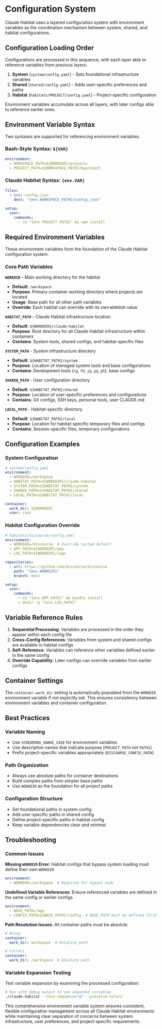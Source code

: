 # Configuration System

Claude Habitat uses a layered configuration system with environment variables as the coordination mechanism between system, shared, and habitat configurations.

## Configuration Loading Order

Configurations are processed in this sequence, with each layer able to reference variables from previous layers:

1. **System** (`system/config.yaml`) - Sets foundational infrastructure variables
2. **Shared** (`shared/config.yaml`) - Adds user-specific preferences and paths  
3. **Habitat** (`habitats/PROJECT/config.yaml`) - Project-specific configuration

Environment variables accumulate across all layers, with later configs able to reference earlier ones.

## Environment Variable Syntax

Two syntaxes are supported for referencing environment variables:

### Bash-Style Syntax: `${VAR}`
```yaml
environment:
  - WORKSPACE_PATH=${WORKDIR}/projects
  - PROJECT_PATH=${WORKSPACE_PATH}/myproject
```

### Claude Habitat Syntax: `{env.VAR}`
```yaml
files:
  - src: config.json
    dest: "{env.WORKSPACE_PATH}/config.json"
    
setup:
  user:
    commands:
      - cd "{env.PROJECT_PATH}" && npm install
```

## Required Environment Variables

These environment variables form the foundation of the Claude Habitat configuration system:

### Core Path Variables

**`WORKDIR`** - Main working directory for the habitat
- **Default**: `/workspace`
- **Purpose**: Primary container working directory where projects are located
- **Usage**: Base path for all other path variables
- **Override**: Each habitat can override with its own `WORKDIR` value

**`HABITAT_PATH`** - Claude Habitat infrastructure location  
- **Default**: `${WORKDIR}/claude-habitat`
- **Purpose**: Root directory for all Claude Habitat infrastructure within containers
- **Contains**: System tools, shared configs, and habitat-specific files

**`SYSTEM_PATH`** - System infrastructure directory
- **Default**: `${HABITAT_PATH}/system`  
- **Purpose**: Location of managed system tools and base configurations
- **Contains**: Development tools (`rg`, `fd`, `jq`, `yq`, `gh`), base configs

**`SHARED_PATH`** - User configuration directory
- **Default**: `${HABITAT_PATH}/shared`
- **Purpose**: Location of user-specific preferences and configurations
- **Contains**: Git configs, SSH keys, personal tools, user CLAUDE.md

**`LOCAL_PATH`** - Habitat-specific directory  
- **Default**: `${HABITAT_PATH}/local`
- **Purpose**: Location for habitat-specific temporary files and configs
- **Contains**: Session-specific files, temporary configurations

## Configuration Examples

### System Configuration
```yaml
# system/config.yaml
environment:
  - WORKDIR=/workspace
  - HABITAT_PATH=${WORKDIR}/claude-habitat
  - SYSTEM_PATH=${HABITAT_PATH}/system
  - SHARED_PATH=${HABITAT_PATH}/shared
  - LOCAL_PATH=${HABITAT_PATH}/local

container:
  work_dir: ${WORKDIR}
  user: root
```

### Habitat Configuration Override
```yaml
# habitats/discourse/config.yaml  
environment:
  - WORKDIR=/discourse  # Override system default
  - APP_PATH=${WORKDIR}/app
  - LOG_PATH=${WORKDIR}/logs

repositories:
  - url: https://github.com/discourse/discourse
    path: "{env.WORKDIR}"
    branch: main

setup:
  user:
    commands:
      - cd "{env.APP_PATH}" && bundle install
      - mkdir -p "{env.LOG_PATH}"
```

## Variable Reference Rules

1. **Sequential Processing**: Variables are processed in the order they appear within each config file
2. **Cross-Config References**: Variables from system and shared configs are available in habitat configs
3. **Self-Reference**: Variables can reference other variables defined earlier in the same config
4. **Override Capability**: Later configs can override variables from earlier configs

## Container Settings

The `container.work_dir` setting is automatically populated from the `WORKDIR` environment variable if not explicitly set. This ensures consistency between environment variables and container configuration.

## Best Practices

### Variable Naming
- Use `SCREAMING_SNAKE_CASE` for environment variables
- Use descriptive names that indicate purpose (`PROJECT_PATH` not `PATH1`)
- Prefix project-specific variables appropriately (`DISCOURSE_CONFIG_PATH`)

### Path Organization
- Always use absolute paths for container destinations
- Build complex paths from simpler base paths
- Use `WORKDIR` as the foundation for all project paths

### Configuration Structure
- Set foundational paths in system config
- Add user-specific paths in shared config  
- Define project-specific paths in habitat config
- Keep variable dependencies clear and minimal

## Troubleshooting

### Common Issues

**Missing `WORKDIR` Error**: Habitat configs that bypass system loading must define their own `WORKDIR`
```yaml
environment:
  - WORKDIR=/workspace  # Required for bypass mode
```

**Undefined Variable References**: Ensure referenced variables are defined in the same config or earlier configs
```yaml
environment:
  - BASE_PATH=/app
  - CONFIG_PATH=${BASE_PATH}/config  # BASE_PATH must be defined first
```

**Path Resolution Issues**: All container paths must be absolute
```yaml
# Wrong
container:
  work_dir: workspace  # Relative path

# Correct  
container:
  work_dir: /workspace  # Absolute path
```

### Variable Expansion Testing

Test variable expansion by examining the processed configuration:
```bash
# Run with debug output to see expanded variables
./claude-habitat --test-sequence="q" --preserve-colors
```

This comprehensive environment variable system ensures consistent, flexible configuration management across all Claude Habitat environments while maintaining clear separation of concerns between system infrastructure, user preferences, and project-specific requirements.